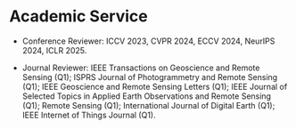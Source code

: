 
# Academic Service
- Conference Reviewer: ICCV 2023, CVPR 2024, ECCV 2024, NeurIPS 2024, ICLR 2025.

- Journal Reviewer: 
IEEE Transactions on Geoscience and Remote Sensing (Q1); 
ISPRS Journal of Photogrammetry and Remote Sensing (Q1); 
IEEE Geoscience and Remote Sensing Letters (Q1); 
IEEE Journal of Selected Topics in Applied Earth Observations and Remote Sensing (Q1); 
Remote Sensing (Q1);
International Journal of Digital Earth (Q1);
IEEE Internet of Things Journal (Q1).
